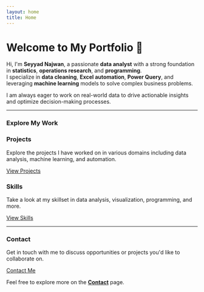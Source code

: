 ```yaml
---
layout: home
title: Home
---
```


<link rel="stylesheet" href="{{ '/assets/css/custom.css' | relative_url }}">

# Welcome to My Portfolio 👋

Hi, I'm **Seyyad Najwan**, a passionate **data analyst** with a strong foundation in **statistics**, **operations research**, and **programming**.  
I specialize in **data cleaning**, **Excel automation**, **Power Query**, and leveraging **machine learning** models to solve complex business problems.

I am always eager to work on real-world data to drive actionable insights and optimize decision-making processes.

---

### Explore My Work

<div class="card-container">
  <div class="card">
    <h3>Projects</h3>
    <p>Explore the projects I have worked on in various domains including data analysis, machine learning, and automation.</p>
    <a href="projects.md" class="btn">View Projects</a>
  </div>
  <div class="card">
    <h3>Skills</h3>
    <p>Take a look at my skillset in data analysis, visualization, programming, and more.</p>
    <a href="skills.md" class="btn">View Skills</a>
  </div>
</div>

---
<div class="card-container">
   <div class="card">
    <h3>Contact</h3>
    <p>Get in touch with me to discuss opportunities or projects you'd like to collaborate on.</p>
    <a href="contact.md" class="btn">Contact Me</a>
  </div>
 </div>

Feel free to explore more on the **[Contact](contact.md)** page.
